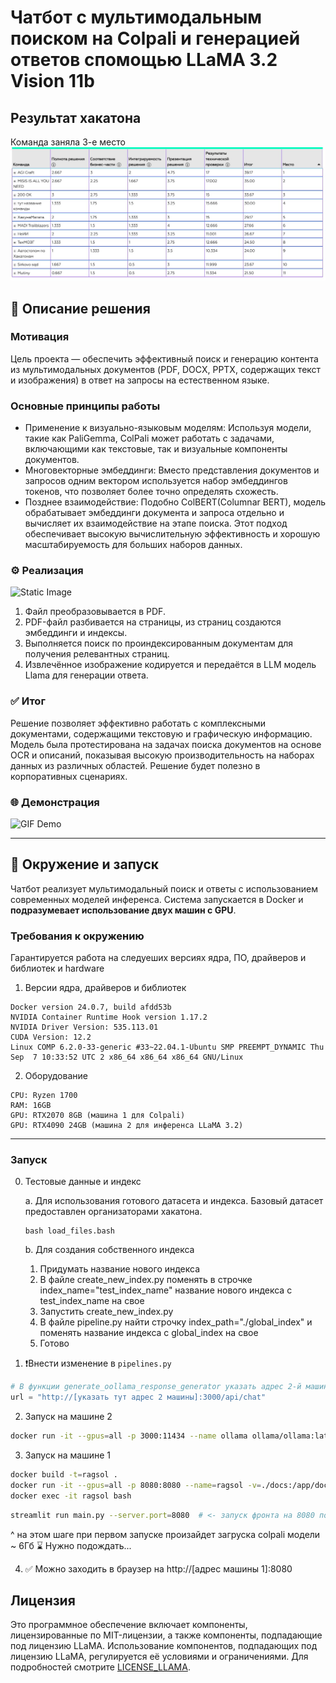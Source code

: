# Чатбот с мультимодальным поиском на Colpali и генерацией ответов спомощью LLaMA 3.2 Vision 11b

## Результат хакатона
Команда заняла 3-е место
![](https://github.com/200-OK-Colpali/chat_front/blob/main/results.jpg)

## 🚀 Описание решения

### Мотивация  

Цель проекта — обеспечить эффективный поиск и генерацию контента из мультимодальных документов (PDF, DOCX, PPTX, содержащих текст и изображения) в ответ на запросы на естественном языке.  

### Основные принципы работы  

- Применение к визуально-языковым моделям: Используя модели, такие как PaliGemma, ColPali может работать с задачами, включающими как текстовые, так и визуальные компоненты документов.
- Многовекторные эмбеддинги: Вместо представления документов и запросов одним вектором используется набор эмбеддингов токенов, что позволяет более точно определять схожесть. 
- Позднее взаимодействие: Подобно ColBERT(Columnar BERT), модель обрабатывает эмбеддинги документа и запроса отдельно и вычисляет их взаимодействие на этапе поиска. Этот подход обеспечивает высокую вычислительную эффективность и хорошую масштабируемость для больших наборов данных. 


### ⚙️ Реализация 

![Static Image](http://d.zaix.ru/Km79.png)

1. Файл преобразовывается в PDF.
2. PDF-файл разбивается на страницы, из страниц создаются эмбеддинги и индексы. 
3. Выполняется поиск по проиндексированным документам для получения релевантных страниц.  
4. Извлечённое изображение кодируется и передаётся в LLM модель Llama для генерации ответа.

### ✅ Итог  

Решение позволяет эффективно работать с комплексными документами, содержащими текстовую и графическую информацию. Модель была протестирована на задачах поиска документов на основе OCR и описаний, показывая высокую производительность на наборах данных из различных областей. Решение будет полезно в корпоративных сценариях.


### 🌐 Демонстрация

![GIF Demo](https://github.com/200-OK-Colpali/chat_front/blob/main/Colpali-RAG-demo-ezgif.com-speed.gif)

---

## 🔧 Окружение и запуск

Чатбот реализует мультимодальный поиск и ответы с использованием современных моделей инференса. Система запускается в Docker и **подразумевает использование двух машин с GPU**.

### Требования к окружению
Гарантируется работа на следуеших версиях ядра, ПО, драйверов и библиотек и hardware

1. Версии ядра, драйверов и библиотек
```
Docker version 24.0.7, build afdd53b
NVIDIA Container Runtime Hook version 1.17.2
NVIDIA Driver Version: 535.113.01
CUDA Version: 12.2
Linux COMP 6.2.0-33-generic #33~22.04.1-Ubuntu SMP PREEMPT_DYNAMIC Thu Sep  7 10:33:52 UTC 2 x86_64 x86_64 x86_64 GNU/Linux
```

2. Оборудование
```
CPU: Ryzen 1700
RAM: 16GB
GPU: RTX2070 8GB (машина 1 для Colpali)
GPU: RTX4090 24GB (машина 2 для инференса LLaMA 3.2)
```

---
### Запуск

0. Тестовые данные и индекс
   
   a. Для использования готового датасета и индекса. Базовый датасет предоставлен организаторами хакатона. 
   ```
   bash load_files.bash
   ```
   b. Для создания собственного индекса
      1. Придумать название нового индекса
      2. В файле create_new_index.py поменять в строчке index_name="test_index_name" название нового индекса с test_index_name на свое
      3. Запустить create_new_index.py
      4. В файле pipeline.py найти строчку index_path="./global_index" и поменять название индекса с global_index на свое
      5. Готово

1. ❗Внести изменение в `pipelines.py`

```python
# В функции generate_oollama_response_generator указать адрес 2-й машины и 3000 порт
url = "http://[указать тут адрес 2 машины]:3000/api/chat"
```
2. Запуск на машине 2
   
```bash
docker run -it --gpus=all -p 3000:11434 --name ollama ollama/ollama:latest
```

3. Запуск на машине 1

```bash
docker build -t=ragsol .
docker run -it --gpus=all -p 8080:8080 --name=ragsol -v=./docs:/app/docs -v ./test_dataset:/app/test_dataset -v=./.byaldi:/app/.byaldi -v ./colpali:/app/colpali ragsol
docker exec -it ragsol bash
```

```bash
streamlit run main.py --server.port=8080  # <- запуск фронта на 8080 порту на локал хосте
```
^ на этом шаге при первом запуске произайдет загруска colpali модели ~ 6Гб ⌛️ Нужно подождать...

4. ✅ Можно заходить в браузер на http://[адрес машины 1]:8080

## Лицензия

Это программное обеспечение включает компоненты, лицензированные по MIT-лицензии, а также компоненты, подпадающие под лицензию LLaMA. Использование компонентов, подпадающих под лицензию LLaMA, регулируется её условиями и ограничениями. Для подробностей смотрите [LICENSE_LLAMA](https://huggingface.co/meta-llama/Llama-3.2-11B-Vision).

